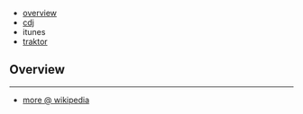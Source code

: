 * [overview](#overview)
* [cdj](./cdj)
* itunes
* [traktor](./traktor)

## Overview <a name="overview"></a>

---

* [more @ wikipedia](https://en.wikipedia.org/wiki/Disc_jockey)
